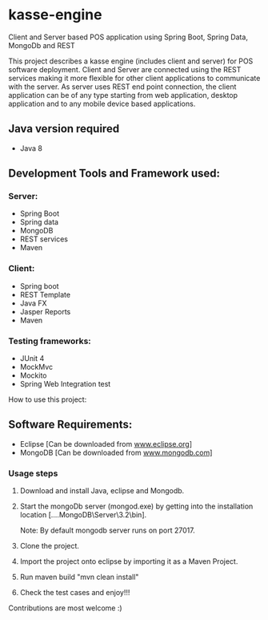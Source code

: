 # kasse-engine
Client and Server based POS application using Spring Boot, Spring Data, MongoDb and REST

This project describes a kasse engine (includes client and server) for POS software deployment. Client and Server are connected using the REST services making it more flexible for other client applications to communicate with the server.
As server uses REST end point connection, the client application can be of any type starting from web application, desktop application and to any mobile device based applications.

## Java version required
- Java 8

## Development Tools and Framework used:

### Server:
- Spring Boot
- Spring data
- MongoDB
- REST services
- Maven

### Client:
- Spring boot
- REST Template
- Java FX
- Jasper Reports
- Maven 

### Testing frameworks:
- JUnit 4
- MockMvc
- Mockito
- Spring Web Integration test

How to use this project:
## Software Requirements:
- Eclipse [Can be downloaded from www.eclipse.org]
- MongoDB [Can be downloaded from www.mongodb.com]

### Usage steps

1. Download and install Java, eclipse and Mongodb.

2. Start the mongoDb server (mongod.exe) by getting into the installation location [....MongoDB\Server\3.2\bin].

   Note: By default mongodb server runs on port 27017.

3. Clone the project.

4. Import the project onto eclipse by importing it as a Maven Project.

5. Run maven build "mvn clean install"

6. Check the test cases and enjoy!!!

Contributions are most welcome :)

[Kasse-engine]: img/KasseEngine.png
